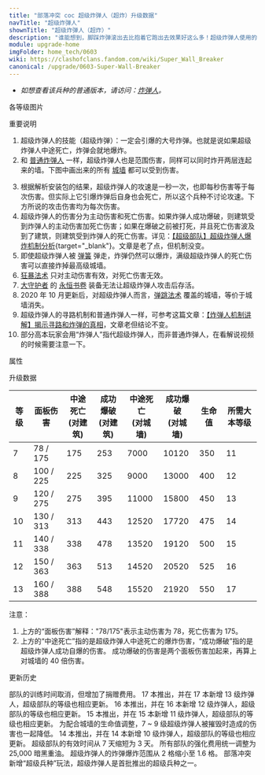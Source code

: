 ```yaml
---
title: "部落冲突 coc 超级炸弹人（超炸）升级数据"
navTitle: "超级炸弹人"
shownTitle: "超级炸弹人（超炸）"
description: "谁能想到，脚踩炸弹滚出去比抱着它跑出去效果好这么多！超级炸弹人使用的是延时引信炸弹，无论什么情况它都会爆炸。拒绝哑弹！"
module: upgrade-home
imgFolder: home_tech/0603
wiki: https://clashofclans.fandom.com/wiki/Super_Wall_Breaker
canonical: /upgrade/0603-Super-Wall-Breaker
---
```


- *如想查看该兵种的普通版本，请访问：[炸弹人](/upgrade/0004-Wall-Breaker)。*

<UnitInfo :folder="$frontmatter.imgFolder" imgSrc="Super_Wall_Breaker_info.png" :imgAlt="$frontmatter.navTitle" :description="$frontmatter.description" />

<SmallTitle>各等级图片</SmallTitle>

<Panel>
    <UnitImgGroup :folder="$frontmatter.imgFolder">
        <UnitImg imgTitle="所有等级" imgSrc="Super_Wall_Breaker7.png" />
    </UnitImgGroup>
</Panel>

<SmallTitle>重要说明</SmallTitle>

1. 超级炸弹人的技能（超级炸弹）：一定会引爆的大号炸弹。也就是说如果超级炸弹人中途死亡，炸弹会就地爆炸。
2. 和 [普通炸弹人](/upgrade/0004-Wall-Breaker) 一样，超级炸弹人也是范围伤害，同样可以同时炸开两层连起来的墙。下图中画出来的所有 [城墙](/upgrade/0300-Walls) 都可以受到伤害。

<Pic src="/upgrade/description/Breaking_Walls_2.jpg" caption="超级炸弹人的伤害范围" :lazyLoading="false" maxWidth="10rem" width="284" height="228" />

3. 根据解析安装包的结果，超级炸弹人的攻速是一秒一次，也即每秒伤害等于每次伤害。但实际上它引爆炸弹后自身也会死亡，所以这个兵种不讨论攻速。下方所说的攻击伤害均为每次伤害。
4. 超级炸弹人的伤害分为主动伤害和死亡伤害。如果炸弹人成功爆破，则建筑受到炸弹人的主动伤害加死亡伤害；如果在爆破之前被打死，并且死亡伤害波及到了建筑，则建筑受到炸弹人的死亡伤害。详见：[【超级部队】超级炸弹人爆炸机制分析](/p/1279){target="_blank"}。文章是老了点，但机制没变。
5. 即使超级炸弹人被 [弹簧](/upgrade/0381-Spring-Trap) 弹走，炸弹仍然可以爆炸，满级超级炸弹人的死亡伤害可以直接炸掉最高级城墙。
6. [狂暴法术](/upgrade/0102-Rage-Spell) 只对主动伤害有效，对死亡伤害无效。
7. [大守护者](/upgrade/0202-Grand-Warden) 的 [永恒书卷](/upgrade/0780-Eternal-Tome) 装备无法让超级炸弹人攻击后存活。
8. 2020 年 10 月更新后，对超级炸弹人而言，[弹跳法术](/upgrade/0103-Jump-Spell) 覆盖的城墙，等价于城墙消失。
9. 超级炸弹人的寻路机制和普通炸弹人一样，可参考这篇文章：[【炸弹人机制讲解】揭示寻路和炸弹的真相](/p/1957)，文章老但结论不变。
10. 部分高本玩家会用“炸弹人”指代超级炸弹人，而非普通炸弹人，在看解说视频的时候需要注意一下。

<SmallTitle>属性</SmallTitle>

<UnitProperties>
    <UnitProperty pKey="部队类型" pValue="地面辅助单位" />
    <UnitProperty pKey="攻击偏好" pValue="城墙 (40 倍伤害)" />
    <UnitProperty pKey="伤害类型" pValue="范围伤害" />
    <UnitProperty pKey="主动伤害爆炸半径" pValue="0.8 格" />
    <UnitProperty pKey="死亡伤害爆炸半径" pValue="1.5 格" />
    <UnitProperty pKey="攻击的目标" pValue="仅地面目标" />
    <UnitProperty pKey="占据人口" pValue="8" />
    <UnitProperty pKey="移动速度" pValue="3.5 格/秒" />
    <UnitProperty pKey="到达目标后的停顿时间" pValue="1 秒" />
    <UnitProperty pKey="攻击距离" pValue="0.6 格" />
    <UnitProperty pKey="最低炸弹人等级" pValue="7" />
    <UnitProperty pKey="最低大本等级" pValue="11" />
    <UnitProperty pKey="强化费用" pValue="2.5 万黑油" />
    <UnitProperty pKey="强化有效期" pValue="3 天" />
    <UnitProperty pKey="训练时间" pValue="无" trainingSystem="2025" />
    <UnitProperty pKey="捐赠费用" pValue="4,4,12000,Elixir" :isDonationCost="true" />
</UnitProperties>

<SmallTitle>升级数据</SmallTitle>

<UnitTable>

| 等级 |  面板伤害  | 中途死亡<br>(对建筑) | 成功爆破<br>(对建筑) | 中途死亡<br>(对城墙) | 成功爆破<br>(对城墙) | 生命值 |所需大本等级|
| ---- |    ----   |          ----       |         ----       |         ---         |         ----        |  ---- |    ----   |
|   7  |  78 / 175 |          175        |         253        |         7000        |        10120        |  350  |     11    |
|   8  | 100 / 225 |          225        |         325        |         9000        |        13000        |  400  |     12    |
|   9  | 120 / 275 |          275        |         395        |        11000        |        15800        |  450  |     13    |
|  10  | 130 / 313 |          313        |         443        |        12520        |        17720        |  475  |     14    |
|  11  | 140 / 338 |          338        |         478        |        13520        |        19120        |  500  |     15    |
|  12  | 150 / 363 |          363        |         513        |        14520        |        20520        |  525  |     16    |
|  13  | 160 / 388 |          388        |         548        |        15520        |        21920        |  550  |     17    |
</UnitTable>

注意：
1. 上方的“面板伤害”解释："78/175"表示主动伤害为 78，死亡伤害为 175。
2. 上方的“中途死亡”指的是超级炸弹人中途死亡的爆炸伤害，“成功爆破”指的是超级炸弹人成功自爆的伤害。 成功爆破的伤害是两个面板伤害加起来，再算上对城墙的 40 倍伤害。

<SmallTitle>更新历史</SmallTitle>

<Timeline>
    <TimelineItem date="2025/03/27">
        <TimelineRow>部队的训练时间取消，但增加了捐赠费用。</TimelineRow>
    </TimelineItem>
    <TimelineItem date="2024/11/25">
        <TimelineRow>17 本推出，并在 17 本新增 13 级炸弹人，超级部队的等级也相应更新。</TimelineRow>
    </TimelineItem>
    <TimelineItem date="2023/12/12">
        <TimelineRow>16 本推出，并在 16 本新增 12 级炸弹人，超级部队的等级也相应更新。</TimelineRow>
    </TimelineItem>
    <TimelineItem date="2022/10/10">
        <TimelineRow>15 本推出，并在 15 本新增 11 级炸弹人，超级部队的等级也相应更新。</TimelineRow>
    </TimelineItem>
    <TimelineItem date="2022/06/27">
        <TimelineRow>为配合城墙的生命值调整，7 ~ 9 级超级炸弹人被摧毁时造成的伤害也一起降低。</TimelineRow>
    </TimelineItem>
    <TimelineItem date="2021/04/12">
        <TimelineRow>14 本推出，并在 14 本新增 10 级炸弹人，超级部队的等级也相应更新。</TimelineRow>
    </TimelineItem>
    <TimelineItem date="2020/12/07">
        <TimelineRow>超级部队的有效时间从 7 天缩短为 3 天。</TimelineRow>
        <TimelineRow>所有部队的强化费用统一调整为 25,000 暗黑重油。</TimelineRow>
    </TimelineItem>
    <TimelineItem date="2020/05/20">
        <TimelineRow>超级炸弹人的炸弹爆炸范围从 2 格缩小至 1.6 格。</TimelineRow>
    </TimelineItem>
    <TimelineItem date="2020/03/30">
        <TimelineRow>部落冲突新增“超级兵种”玩法，超级炸弹人是首批推出的超级兵种之一。</TimelineRow>
    </TimelineItem>
    <TimelineItem :historyBottom="true" />
</Timeline>